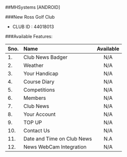 ##MHSystems [ANDROID]

###New Ross Golf Club
- CLUB ID : 44018013

###Available Features:

| Sno. | Name              | Available      |
| ---- |:----------------  | :------------: |
| 1.   | Club News Badger  | N/A            |
| 2.   | Weather           | N/A            |
| 3.   | Your Handicap     | N/A            |
| 4.   | Course Diary      | N/A            |
| 5.   | Competitions      | N/A            |
| 6.   | Members           | N/A            |
| 7.   | Club News         | N/A            |
| 8.   | Your Account      | N/A            |
| 9.   | TOP UP            | N/A            |
| 10.  | Contact Us        | N/A            |
| 11.  | Date and Time on Club News | N.A   |
| 12.  | News WebCam Integration | N/A      |
